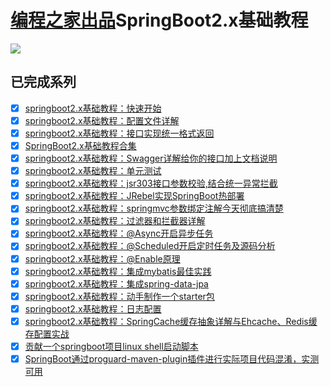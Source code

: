 # [编程之家出品](https://www.codehome.vip/)SpringBoot2.x基础教程

![](https://www.codehome.vip/wp-content/uploads/2020/08/1597015232-codehome.png)


## 已完成系列

- [x] [springboot2.x基础教程：快速开始](https://www.codehome.vip/archives/springboot-starter)
- [x] [springboot2.x基础教程：配置文件详解](https://www.codehome.vip/archives/springboot-yml)
- [x] [springboot2.x基础教程：接口实现统一格式返回](https://www.codehome.vip/archives/springboot-api)
- [x] [SpringBoot2.x基础教程合集](https://www.codehome.vip/archives/springboot-all)
- [x] [springboot2.x基础教程：Swagger详解给你的接口加上文档说明](https://www.codehome.vip/archives/springboot-swagger2)
- [x] [springboot2.x基础教程：单元测试](https://www.codehome.vip/archives/springboot-test)
- [x] [springboot2.x基础教程：jsr303接口参数校验,结合统一异常拦截](https://www.codehome.vip/archives/springboot-jsr303)
- [x] [springboot2.x基础教程：JRebel实现SpringBoot热部署](https://www.codehome.vip/archives/springboot-jrebel)
- [x] [springboot2.x基础教程：springmvc参数绑定注解今天彻底搞清楚](https://www.codehome.vip/archives/springmvc-prama-binding)
- [x] [springboot2.x基础教程：过滤器和拦截器详解](https://www.codehome.vip/archives/springboot-filter)
- [x] [springboot2.x基础教程：@Async开启异步任务](https://www.codehome.vip/archives/springboot-async)
- [x] [springboot2.x基础教程：@Scheduled开启定时任务及源码分析](https://www.codehome.vip/archives/springboot定时任务)
- [x] [springboot2.x基础教程：@Enable原理](https://www.codehome.vip/archives/springboot-enabled)
- [x] [springboot2.x基础教程：集成mybatis最佳实践](https://www.codehome.vip/archives/springboot-mybatis)
- [x] [springboot2.x基础教程：集成spring-data-jpa](https://www.codehome.vip/archives/springboot-jpa)
- [x] [springboot2.x基础教程：动手制作一个starter包](https://www.codehome.vip/archives/springboot-starter-use)
- [x] [springboot2.x基础教程：日志配置](https://www.codehome.vip/archives/springboot-logging)
- [x] [springboot2.x基础教程：SpringCache缓存抽象详解与Ehcache、Redis缓存配置实战](https://www.codehome.vip/archives/springboot-cache)
- [x] [贡献一个springboot项目linux shell启动脚本](https://www.codehome.vip/archives/springboot-linux-starter)
- [x] [SpringBoot通过proguard-maven-plugin插件进行实际项目代码混淆，实测可用](https://www.codehome.vip/archives/springboot-proguard)
